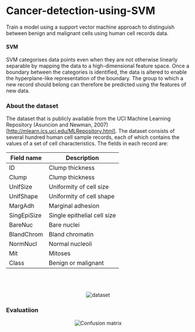 # Cancer-detection-using-SVM
Train a model using a support vector machine approach to distinguish between benign and malignant cells using human cell records data. 

#### SVM
SVM categorises data points even when they are not otherwise linearly separable by mapping the data to a high-dimensional feature space. Once a boundary between the categories is identified, the data is altered to enable the hyperplane-like representation of the boundary. The group to which a new record should belong can therefore be predicted using the features of new data.

### About the dataset
The dataset that is publicly available from the UCI Machine Learning Repository (Asuncion and Newman, 2007)[http://mlearn.ics.uci.edu/MLRepository.html]. The dataset consists of several hundred human cell sample records, each of which contains the values of a set of cell characteristics. The fields in each record are:

|Field name|Description|
|--- |--- |
|ID|Clump thickness|
|Clump|Clump thickness|
|UnifSize|Uniformity of cell size|
|UnifShape|Uniformity of cell shape|
|MargAdh|Marginal adhesion|
|SingEpiSize|Single epithelial cell size|
|BareNuc|Bare nuclei|
|BlandChrom|Bland chromatin|
|NormNucl|Normal nucleoli|
|Mit|Mitoses|
|Class|Benign or malignant|
<br>
<br>

<p align="center">
  <img src="https://imgur.com/3qSnlLb.png" alt="dataset" />
</p>


### Evaluatiion 

<p align="center">
  <img src="https://imgur.com/2q4C85I.png" alt="Confusion matrix" />
</p>


